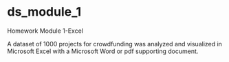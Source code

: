 # ds_module_1
Homework Module 1-Excel

A dataset of 1000 projects for crowdfunding was analyzed and visualized in Microsoft Excel with a Microsoft Word or pdf supporting document.
